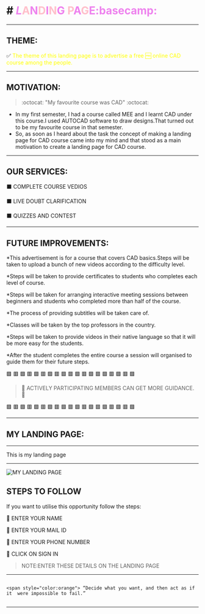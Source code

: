 # # <span style="color:violet">*L*<span style="color:pink">A<span style="color:violet">N<span style="color:pink">D<span style="color:violet">I<span style="color:pink">N<span style="color:violet">G <span style="color:pink">P<span style="color:violet">A<span style="color:pink">G<span style="color:violet">E:basecamp:

---

## **THEME:**
:white_check_mark: <span style="color:yellow">The theme of this landing page is to advertise a free :free: online CAD course among the people.
<hr>

## **MOTIVATION:**

> :octocat:  "My favourite course was CAD"  :octocat:

* In my first semester, I had a course called MEE and I learnt CAD under this course.I used AUTOCAD software to draw designs.That turned out to be my favourite course in that semester.
* So, as soon as I heard about the task the concept of making a landing page for CAD course came into my mind and that stood as a main motivation to create a landing page for CAD course.
     
<hr>

## **OUR SERVICES**:                                                                                                                              
:black_large_square:        COMPLETE COURSE VEDIOS                                                                                            
                                                                                                                                          
⬛                         LIVE DOUBT CLARIFICATION                                                                                              
                                                                                                                               
:black_large_square:        QUIZZES AND CONTEST   

<HR>

## **FUTURE IMPROVEMENTS:**
     
*This advertisement is for a course that covers CAD basics.Steps will be taken to upload a bunch of new videos according to the difficulty level.

*Steps will be taken to provide certificates to students who completes each level of course.

*Steps will be taken for arranging interactive meeting sessions between beginners and students who completed more than half of the course.
     
*The process of providing subtitles will be taken care of.
     
*Classes will be taken by the top professors in the country.
     
*Steps will be taken to provide videos in their native language so that it will be more easy for the students.
     
*After the student completes the entire course a session will organised to guide them for their future steps.
     
     
:green_square: :red_square: :green_square: :red_square: :green_square: :red_square: :green_square: :red_square: :green_square: :red_square: :green_square: :red_square: :green_square: :red_square: :green_square: :red_square: :green_square: :red_square: :green_square: 

>  :telescope: ACTIVELY PARTICIPATING MEMBERS CAN GET MORE GUIDANCE. :telescope:
 
:green_square: :red_square: :green_square: :red_square: :green_square: :red_square: :green_square: :red_square: :green_square: :red_square: :green_square: :red_square: :green_square: :red_square: :green_square: :red_square: :green_square: :red_square: :green_square: 

     
<HR>

## **MY LANDING PAGE:**
     
  ***************************
   This is my landing page 
  ***************************
     
![MY LANDING PAGE](https://github.com/laxminarayanan-art/Cognizancee/blob/main/TASK-3/Web%201920%20%E2%80%93%201.png)

## **STEPS TO FOLLOW**
  If you want to utilise this opportunity follow the steps:
  
:radio_button: ENTER YOUR NAME

:radio_button: ENTER YOUR MAIL ID

:radio_button: ENTER YOUR PHONE NUMBER

:radio_button: CLICK ON SIGN IN

>NOTE:ENTER THESE DETAILS ON THE LANDING PAGE

<HR>

```

<span style="color:orange"> “Decide what you want, and then act as if it  were impossible to fail.”
     
```
<hr>

 


